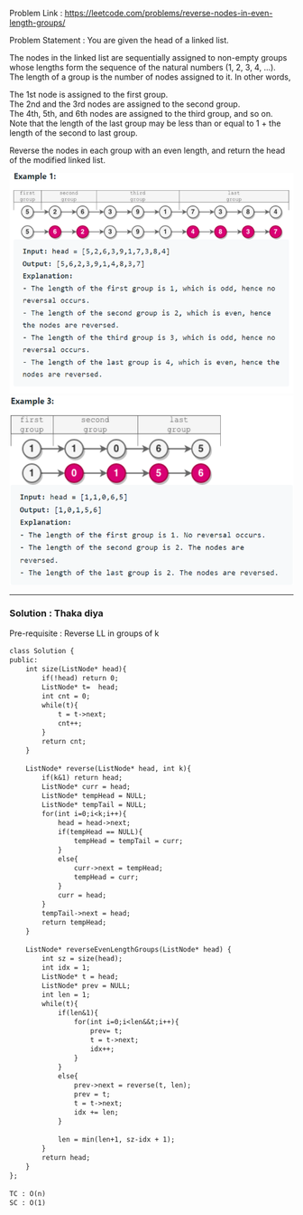 Problem Link : https://leetcode.com/problems/reverse-nodes-in-even-length-groups/

Problem Statement : You are given the head of a linked list.

The nodes in the linked list are sequentially assigned to non-empty groups whose lengths form the sequence of the natural numbers (1, 2, 3, 4, ...).<br> The length of a group is the number of nodes assigned to it. In other words,

The 1st node is assigned to the first group.<br>
The 2nd and the 3rd nodes are assigned to the second group.<br>
The 4th, 5th, and 6th nodes are assigned to the third group, and so on.<br>
Note that the length of the last group may be less than or equal to 1 + the length of the second to last group.


Reverse the nodes in each group with an even length, and return the head of the modified linked list.


![](../images/b21-1.PNG)<br>
![](../images/b21-2.PNG)<br>


-------------------------------------------------------------------------------------------------
### Solution : Thaka diya
Pre-requisite : Reverse LL in groups of k


```
class Solution {
public:
    int size(ListNode* head){
        if(!head) return 0;
        ListNode* t=  head;
        int cnt = 0;
        while(t){
            t = t->next;
            cnt++;
        }
        return cnt;
    }
    
    ListNode* reverse(ListNode* head, int k){
        if(k&1) return head;
        ListNode* curr = head;
        ListNode* tempHead = NULL;
        ListNode* tempTail = NULL;    
        for(int i=0;i<k;i++){
            head = head->next;
            if(tempHead == NULL){
                tempHead = tempTail = curr;
            }
            else{
                curr->next = tempHead;
                tempHead = curr;
            }
            curr = head;
        }
        tempTail->next = head;
        return tempHead;
    }
        
    ListNode* reverseEvenLengthGroups(ListNode* head) {
        int sz = size(head);
        int idx = 1;
        ListNode* t = head;
        ListNode* prev = NULL;
        int len = 1;
        while(t){
            if(len&1){
                for(int i=0;i<len&&t;i++){
                    prev= t;
                    t = t->next;
                    idx++;
                }
            }
            else{
                prev->next = reverse(t, len);
                prev = t;
                t = t->next;
                idx += len;
            }
            
            len = min(len+1, sz-idx + 1);
        }
        return head;
    }
};

TC : O(n)
SC : O(1)
```